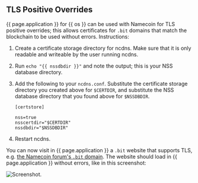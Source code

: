 ## TLS Positive Overrides

{{ page.application }} for {{ os }} can be used with Namecoin for TLS positive overrides; this allows certificates for `.bit` domains that match the blockchain to be used without errors.  Instructions:

1. Create a certificate storage directory for ncdns.  Make sure that it is only readable and writeable by the user running ncdns.
1. Run `echo "{{ nssdbdir }}"` and note the output; this is your NSS database directory.
1. Add the following to your `ncdns.conf`.  Substitute the certificate storage directory you created above for `$CERTDIR`, and substitute the NSS database directory that you found above for `$NSSDBDIR`.
   
       [certstore]
    
       nss=true
       nsscertdir="$CERTDIR"
       nssdbdir="$NSSDBDIR"
   
1. Restart ncdns.

You can now visit in {{ page.application }} a `.bit` website that supports TLS, e.g. [the Namecoin forum's `.bit` domain](https://nf.bit/).  The website should load in {{ page.application }} without errors, like in this screenshot:

![Screenshot.]({{site.baseurl}}images/screenshots/tls/tls-success-chromium-linux-2018-07-31.png)
